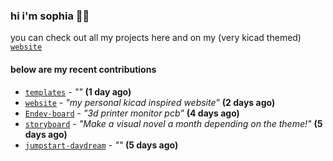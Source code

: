 ### hi i'm sophia 🦹‍♂️

you can check out all my projects here and on my (very kicad themed) [`website`](https://sophiaduan.dev/)

#### below are my recent contributions


- [`templates`](https://github.com/sophiayduan/templates) - _""_ **(1 day ago)**
- [`website`](https://github.com/sophiayduan/website) - _"my personal kicad inspired website"_ **(2 days ago)**
- [`Endev-board`](https://github.com/sophiayduan/Endev-board) - _"3d printer monitor pcb"_ **(4 days ago)**
- [`storyboard`](https://github.com/hackclub/storyboard) - _"Make a visual novel a month depending on the theme!"_ **(5 days ago)**
- [`jumpstart-daydream`](https://github.com/sophiayduan/jumpstart-daydream) - _""_ **(5 days ago)**
